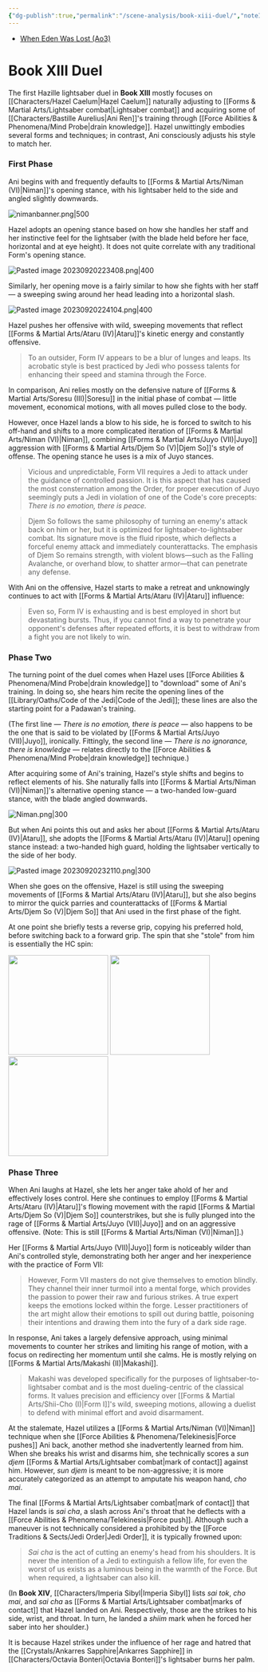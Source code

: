 ```yaml
---
{"dg-publish":true,"permalink":"/scene-analysis/book-xiii-duel/","noteIcon":"saber1"}
---
```


- [When Eden Was Lost (Ao3)](https://archiveofourown.org/works/19334440/chapters/45992584)
# Book XIII Duel
The first Hazille lightsaber duel in **Book XIII** mostly focuses on [[Characters/Hazel Caelum\|Hazel Caelum]] naturally adjusting to [[Forms & Martial Arts/Lightsaber combat\|Lightsaber combat]] and acquiring some of [[Characters/Bastille Aurelius\|Ani Ren]]'s training through [[Force Abilities & Phenomena/Mind Probe\|drain knowledge]]. Hazel unwittingly embodies several forms and techniques; in contrast, Ani consciously adjusts his style to match her. 
### First Phase
Ani begins with and frequently defaults to [[Forms & Martial Arts/Niman (VI)\|Niman]]'s opening stance, with his lightsaber held to the side and angled slightly downwards. 

![nimanbanner.png|500](/img/user/Photos/nimanbanner.png)

Hazel adopts an opening stance based on how she handles her staff and her instinctive feel for the lightsaber (with the blade held before her face, horizontal and at eye height). It does not quite correlate with any traditional Form's opening stance.

![Pasted image 20230920223408.png|400](/img/user/Photos/Pasted%20image%2020230920223408.png)

Similarly, her opening move is a fairly similar to how she fights with her staff — a sweeping swing around her head leading into a horizontal slash. 

![Pasted image 20230920224104.png|400](/img/user/Photos/Pasted%20image%2020230920224104.png)

Hazel pushes her offensive with wild, sweeping movements that reflect [[Forms & Martial Arts/Ataru (IV)\|Ataru]]'s kinetic energy and constantly offensive.

> To an outsider, Form IV appears to be a blur of lunges and leaps. Its acrobatic style is best practiced by Jedi who possess talents for enhancing their speed and stamina through the Force. 

In comparison, Ani relies mostly on the defensive nature of [[Forms & Martial Arts/Soresu (III)\|Soresu]] in the initial phase of combat — little movement, economical motions, with all moves pulled close to the body. 

However, once Hazel lands a blow to his side, he is forced to switch to his off-hand and shifts to a more complicated iteration of [[Forms & Martial Arts/Niman (VI)\|Niman]], combining [[Forms & Martial Arts/Juyo (VII)\|Juyo]] aggression with [[Forms & Martial Arts/Djem So (V)\|Djem So]]'s style of offense. The opening stance he uses is a mix of Juyo stances. 

> Vicious and unpredictable, Form VII requires a Jedi to attack under the guidance of controlled passion. It is this aspect that has caused the most consternation among the Order, for proper execution of Juyo seemingly puts a Jedi in violation of one of the Code's core precepts: *There is no emotion, there is peace.*

> Djem So follows the same philosophy of turning an enemy's attack back on him or her, but it is optimized for lightsaber-to-lightsaber combat. Its signature move is the fluid riposte, which deflects a forceful enemy attack and immediately counterattacks. The emphasis of Djem So remains strength, with violent blows—such as the Falling Avalanche, or overhand blow, to shatter armor—that can penetrate any defense.

With Ani on the offensive, Hazel starts to make a retreat and unknowingly continues to act with [[Forms & Martial Arts/Ataru (IV)\|Ataru]] influence:

> Even so, Form IV is exhausting and is best employed in short but devastating bursts. Thus, if you cannot find a way to penetrate your opponent's defenses after repeated efforts, it is best to withdraw from a fight you are not likely to win.
### Phase Two
The turning point of the duel comes when Hazel uses [[Force Abilities & Phenomena/Mind Probe\|drain knowledge]] to "download" some of Ani's training. In doing so, she hears him recite the opening lines of the [[Library/Oaths/Code of the Jedi\|Code of the Jedi]]; these lines are also the starting point for a Padawan's training. 

(The first line — *There is no emotion, there is peace* — also happens to be the one that is said to be violated by [[Forms & Martial Arts/Juyo (VII)\|Juyo]], ironically. Fittingly, the second line — *There is no ignorance, there is knowledge* — relates directly to the [[Force Abilities & Phenomena/Mind Probe\|drain knowledge]] technique.)

After acquiring some of Ani's training, Hazel's style shifts and begins to reflect elements of his. She naturally falls into [[Forms & Martial Arts/Niman (VI)\|Niman]]'s alternative opening stance — a two-handed low-guard stance, with the blade angled downwards.

![Niman.png|300](/img/user/Photos/Niman.png)

But when Ani points this out and asks her about [[Forms & Martial Arts/Ataru (IV)\|Ataru]], she adopts the [[Forms & Martial Arts/Ataru (IV)\|Ataru]] opening stance instead: a two-handed high guard, holding the lightsaber vertically to the side of her body. 

![Pasted image 20230920232110.png|300](/img/user/Photos/Pasted%20image%2020230920232110.png)

When she goes on the offensive, Hazel is still using the sweeping movements of [[Forms & Martial Arts/Ataru (IV)\|Ataru]], but she also begins to mirror the quick parries and counterattacks of [[Forms & Martial Arts/Djem So (V)\|Djem So]] that Ani used in the first phase of the fight. 

At one point she briefly tests a reverse grip, copying his preferred hold, before switching back to a forward grip. The spin that she "stole" from him is essentially the HC spin:

<img src='https://64.media.tumblr.com/a7a040e3d93e93c3fb19874ba7139999/964bfd173878f2bb-22/s500x750/2c2b577d9134bd919061d4e30199501ce8ba6067.gif' width="200"> <img src='https://64.media.tumblr.com/d6fe5f677cd20bc80c2cf80fc61f451e/964bfd173878f2bb-1f/s500x750/794ba5219122549ba5761deefb1d8ef311ac8d7c.gif' width="200"> <img src='https://64.media.tumblr.com/9e2cf7a3493c970da3d6f7b0847b6d5f/964bfd173878f2bb-b2/s500x750/a1ccd6768f3033d0f256da31a13498d2b07d1a04.gif' width=200>      
### Phase Three
When Ani laughs at Hazel, she lets her anger take ahold of her and effectively loses control. Here she continues to employ [[Forms & Martial Arts/Ataru (IV)\|Ataru]]'s flowing movement with the rapid [[Forms & Martial Arts/Djem So (V)\|Djem So]] counterstrikes, but she is fully plunged into the rage of [[Forms & Martial Arts/Juyo (VII)\|Juyo]] and on an aggressive offensive. (Note: This is still [[Forms & Martial Arts/Niman (VI)\|Niman]].)

Her [[Forms & Martial Arts/Juyo (VII)\|Juyo]] form is noticeably wilder than Ani's controlled style, demonstrating both her anger and her inexperience with the practice of Form VII:

> However, Form VII masters do not give themselves to emotion blindly. They channel their inner turmoil into a mental forge, which provides the passion to power their raw and furious strikes. A true expert keeps the emotions locked within the forge. Lesser practitioners of the art might allow their emotions to spill out during battle, poisoning their intentions and drawing them into the fury of a dark side rage.

In response, Ani takes a largely defensive approach, using minimal movements to counter her strikes and limiting his range of motion, with a focus on redirecting her momentum until she calms. He is mostly relying on [[Forms & Martial Arts/Makashi (II)\|Makashi]].

> Makashi was developed specifically for the purposes of lightsaber-to-lightsaber combat and is the most dueling-centric of the classical forms. It values precision and efficiency over [[Forms & Martial Arts/Shii-Cho (I)\|Form I]]'s wild, sweeping motions, allowing a duelist to defend with minimal effort and avoid disarmament. 

At the stalemate, Hazel utilizes a [[Forms & Martial Arts/Niman (VI)\|Niman]] technique when she [[Force Abilities & Phenomena/Telekinesis\|Force pushes]] Ani back, another method she inadvertently learned from him. When she breaks his wrist and disarms him, she technically scores a *sun djem* [[Forms & Martial Arts/Lightsaber combat\|mark of contact]] against him. However, *sun djem* is meant to be non-aggressive; it is more accurately categorized as an attempt to amputate his weapon hand, *cho mai*.

The final [[Forms & Martial Arts/Lightsaber combat\|mark of contact]] that Hazel lands is *sai cha*, a slash across Ani's throat that he deflects with a [[Force Abilities & Phenomena/Telekinesis\|Force push]]. Although such a maneuver is not technically considered a prohibited by the [[Force Traditions & Sects/Jedi Order\|Jedi Order]], it is typically frowned upon:

> *Sai cha* is the act of cutting an enemy's head from his shoulders. It is never the intention of a Jedi to extinguish a fellow life, for even the worst of us exists as a luminous being in the warmth of the Force. But when required, a lightsaber can also kill.

(In **Book XIV**, [[Characters/Imperia Sibyl\|Imperia Sibyl]] lists *sai tok*, *cho mai*, and *sai cha* as [[Forms & Martial Arts/Lightsaber combat\|marks of contact]] that Hazel landed on Ani. Respectively, those are the strikes to his side, wrist, and throat. In turn, he landed a *shiim* mark when he forced her saber into her shoulder.)

It is because Hazel strikes under the influence of her rage and hatred that the [[Crystals/Ankarres Sapphire\|Ankarres Sapphire]] in [[Characters/Octavia Bonteri\|Octavia Bonteri]]'s lightsaber burns her palm. 